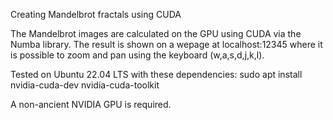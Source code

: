 Creating Mandelbrot fractals using CUDA

The Mandelbrot images are calculated on the GPU using CUDA via the Numba library. The result is shown on a wepage at localhost:12345 where it is possible to zoom and pan using the keyboard (w,a,s,d,j,k,l).

Tested on Ubuntu 22.04 LTS with these dependencies:
sudo apt install nvidia-cuda-dev nvidia-cuda-toolkit

A non-ancient NVIDIA GPU is required.
